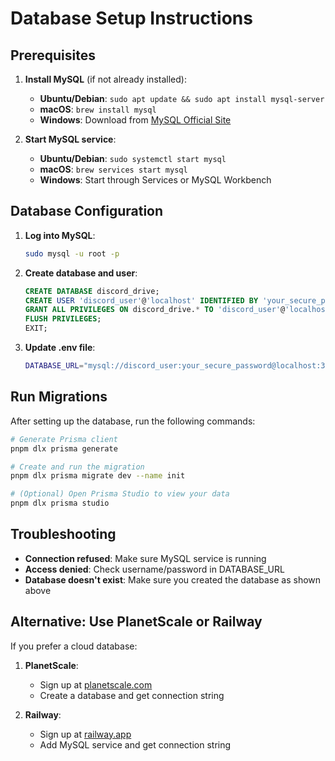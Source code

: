 # Database Setup Instructions

## Prerequisites

1. **Install MySQL** (if not already installed):

   - **Ubuntu/Debian**: `sudo apt update && sudo apt install mysql-server`
   - **macOS**: `brew install mysql`
   - **Windows**: Download from [MySQL Official Site](https://dev.mysql.com/downloads/mysql/)

2. **Start MySQL service**:
   - **Ubuntu/Debian**: `sudo systemctl start mysql`
   - **macOS**: `brew services start mysql`
   - **Windows**: Start through Services or MySQL Workbench

## Database Configuration

1. **Log into MySQL**:

   ```bash
   sudo mysql -u root -p
   ```

2. **Create database and user**:

   ```sql
   CREATE DATABASE discord_drive;
   CREATE USER 'discord_user'@'localhost' IDENTIFIED BY 'your_secure_password';
   GRANT ALL PRIVILEGES ON discord_drive.* TO 'discord_user'@'localhost';
   FLUSH PRIVILEGES;
   EXIT;
   ```

3. **Update .env file**:
   ```bash
   DATABASE_URL="mysql://discord_user:your_secure_password@localhost:3306/discord_drive"
   ```

## Run Migrations

After setting up the database, run the following commands:

```bash
# Generate Prisma client
pnpm dlx prisma generate

# Create and run the migration
pnpm dlx prisma migrate dev --name init

# (Optional) Open Prisma Studio to view your data
pnpm dlx prisma studio
```

## Troubleshooting

- **Connection refused**: Make sure MySQL service is running
- **Access denied**: Check username/password in DATABASE_URL
- **Database doesn't exist**: Make sure you created the database as shown above

## Alternative: Use PlanetScale or Railway

If you prefer a cloud database:

1. **PlanetScale**:

   - Sign up at [planetscale.com](https://planetscale.com)
   - Create a database and get connection string

2. **Railway**:
   - Sign up at [railway.app](https://railway.app)
   - Add MySQL service and get connection string
